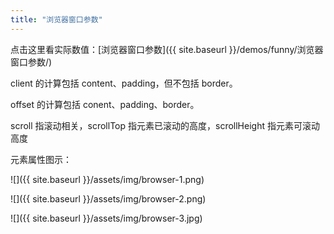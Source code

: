 ```yaml
---
title: "浏览器窗口参数"
---
```


点击这里看实际数值：[浏览器窗口参数]({{ site.baseurl }}/demos/funny/浏览器窗口参数/)

client 的计算包括 content、padding，但不包括 border。

offset 的计算包括 conent、padding、border。

scroll 指滚动相关，scrollTop 指元素已滚动的高度，scrollHeight 指元素可滚动高度

元素属性图示：

![]({{ site.baseurl }}/assets/img/browser-1.png)

![]({{ site.baseurl }}/assets/img/browser-2.png)

![]({{ site.baseurl }}/assets/img/browser-3.jpg)